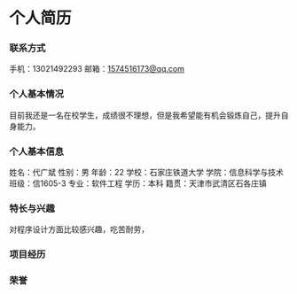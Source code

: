 # 个人简历
### 联系方式
手机：13021492293
邮箱：1574516173@qq.com
### 个人基本情况
目前我还是一名在校学生，成绩很不理想，但是我希望能有机会锻炼自己，提升自身能力。
### 个人基本信息
姓名：代广斌
性别：男
年龄：22
学校：石家庄铁道大学
学院：信息科学与技术
班级：信1605-3
专业：软件工程
学历：本科
籍贯：天津市武清区石各庄镇
### 特长与兴趣
对程序设计方面比较感兴趣，吃苦耐劳，
### 项目经历

### 荣誉
